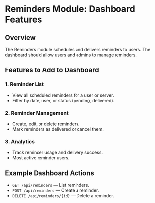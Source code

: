 # Reminders Module: Dashboard Features

## Overview

The Reminders module schedules and delivers reminders to users. The dashboard should allow users and admins to manage reminders.

## Features to Add to Dashboard

### 1. Reminder List
- View all scheduled reminders for a user or server.
- Filter by date, user, or status (pending, delivered).

### 2. Reminder Management
- Create, edit, or delete reminders.
- Mark reminders as delivered or cancel them.

### 3. Analytics
- Track reminder usage and delivery success.
- Most active reminder users.

## Example Dashboard Actions

- `GET /api/reminders` — List reminders.
- `POST /api/reminders` — Create a reminder.
- `DELETE /api/reminders/{id}` — Delete a reminder.
